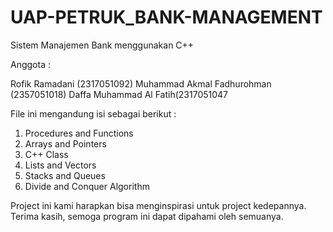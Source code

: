# UAP-PETRUK_BANK-MANAGEMENT

Sistem Manajemen Bank menggunakan C++

Anggota :

Rofik Ramadani (2317051092)
Muhammad Akmal Fadhurohman (2357051018)
Daffa Muhammad Al Fatih(2317051047

File ini mengandung isi sebagai berikut :

1. Procedures and Functions
2. Arrays and Pointers
3. C++ Class
4. Lists and Vectors
5. Stacks and Queues
6. Divide and Conquer Algorithm

Project ini kami harapkan bisa menginspirasi untuk project kedepannya.
Terima kasih, semoga program ini dapat dipahami oleh semuanya.
